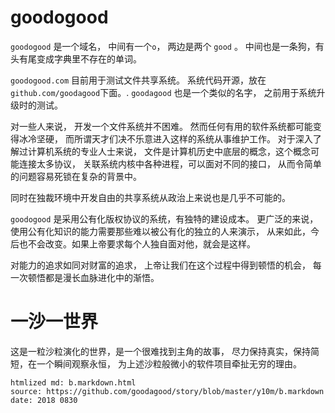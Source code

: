 
# goodogood


`goodogood` 是一个域名， 中间有一个`o`， 两边是两个 `good` 。 
中间也是一条狗，有头有尾变成字典里不存在的单词。

`goodogood.com` 目前用于测试文件共享系统。 
系统代码开源，放在 `github.com/goodagood`下面。.
`goodagood` 也是一个类似的名字， 之前用于系统升级时的测试。

对一些人来说， 开发一个文件系统并不困难。
然而任何有用的软件系统都可能变得冰冷坚硬，
而所谓天才们决不乐意进入这样的系统从事维护工作。
对于深入了解过计算机系统的专业人士来说，
文件是计算机历史中底层的概念，这个概念可能连接太多协议，
关联系统内核中各种进程，可以面对不同的接口，
从而令简单的问题容易死锁在复杂的背景中。

同时在独裁环境中开发自由的共享系统从政治上来说也是几乎不可能的。

`goodogood` 是采用公有化版权协议的系统，有独特的建设成本。
更广泛的来说，使用公有化知识的能力需要那些难以被公有化的独立的人来演示，
从来如此，今后也不会改变。如果上帝要求每个人独自面对他，就会是这样。

对能力的追求如同对财富的追求，
上帝让我们在这个过程中得到顿悟的机会，
每一次顿悟都是漫长血脉进化中的渐悟。


# 一沙一世界


这是一粒沙粒演化的世界，是一个很难找到主角的故事，
尽力保持真实，保持简短，在一个瞬间观察永恒，
为上述沙粒般微小的软件项目牵扯无穷的理由。


    htmlized md: b.markdown.html
    source: https://github.com/goodagood/story/blob/master/y10m/b.markdown
    date: 2018 0830











